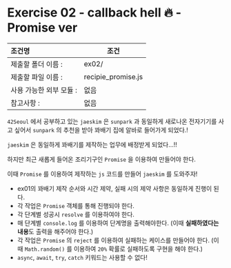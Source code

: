 # Exercise 02 - callback hell 🔥 - Promise ver

| 조건명                  | 조건               |
| :---------------------- | ------------------ |
| 제출할 폴더 이름 :      | ex02/              |
| 제출할 파일 이름 :      | recipie_promise.js |
| 사용 가능한 외부 모듈 : | 없음               |
| 참고사항 :              | 없음               |

`42Seoul` 에서 공부하고 있는 `jaeskim` 은 `sunpark` 과 동일하게 새로나온 전자기기를 사고 싶어서 `sunpark` 의 추천을 받아 꽈배기 집에 알바로 들어가게 되었다.!

`jaeskim` 은 동일하게 꽈배기를 제작하는 업무에 배정받게 되었다...!!

하지만 최근 새롭게 들어온 조리기구인 `Promise` 을 이용하여 만들어야 한다.

이때 `Promise` 를 이용하여 제작하는 `js` 코드를 만들어 `jaeskim` 를 도와주자!

- ex01의 꽈배기 제작 순서와 시간 제약, 실패 시의 제약 사항은 동일하게 진행이 된다.
- 각 작업은 `Promise` 객체를 통해 진행되야 한다.
- 각 단계별 성공시 `resolve` 를 이용하여야 한다.
- 매 단계별 `console.log` 를 이용하여 단계명을 출력해야한다. (이때 **실패하였다는 내용**도 출력을 해주어야 한다.)
- 각 작업은 `Promise` 의 `reject` 를 이용하여 실패하는 케이스를 만들어야 한다. (이 때 `Math.random()` 를 이용하여 `20%` 확률로 실패하도록 구현을 해야 한다.)
- `async`, `await`, `try`, `catch` 키워드는 사용할 수 없다!
